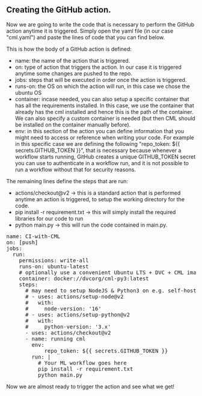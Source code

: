 ## Creating the GitHub action.

Now we are going to write the code that is necessary to perform the GitHub action anytime it is triggered.
Simply open the yaml file (in our case "cml.yaml") and paste the lines of code that you can find below.

This is how the body of a GitHub action is defined:
* name: the name of the action that is triggered.
* on: type of action that triggers the action. In our case it is triggered anytime some changes are pushed to the repo.
* jobs: steps that will be executed in order once the action is triggered.
* runs-on: the OS on which the action will run, in this case we chose the ubuntu OS
* container: incase needed, you can also setup a specific container that has all the requirements installed. In this case, we use the container that already has the cml installed and hence this is the path of the container. We can also specify a custom container is needed (but then CML should be installed on the container manually before).
* env: in this section of the action you can define information that you might need to access or reference when writing your code. For example in this specific case we are defining the following "repo_token: ${{ secrets.GITHUB_TOKEN }}", that is necessary because whenever a workflow starts running, GitHub creates a unique GITHUB_TOKEN secret you can use to authenticate in a workflow run, and it is not possible to run a workflow without that for security reasons. 

The remaining lines define the steps that are run:
* actions/checkout@v2 -> this is a standard action that is performed anytime an action is triggered, to setup the working directory for the code.
* pip install -r requirement.txt -> this will simply install the required libraries for our code to run
* python main.py -> this will run the code contained in main.py.

<pre class="file" data-filename="workflow.yml" data-target="prepend">
name: CI-with-CML
on: [push]
jobs:
  run:
    permissions: write-all
    runs-on: ubuntu-latest
    # optionally use a convenient Ubuntu LTS + DVC + CML image
    container: docker://dvcorg/cml-py3:latest
    steps:
      # may need to setup NodeJS & Python3 on e.g. self-hosted
      # - uses: actions/setup-node@v2
      #   with:
      #     node-version: '16'
      # - uses: actions/setup-python@v2
      #   with:
      #     python-version: '3.x'
      - uses: actions/checkout@v2
      - name: running cml
        env:
            repo_token: ${{ secrets.GITHUB_TOKEN }}
        run: |
          # Your ML workflow goes here
          pip install -r requirement.txt
          python main.py
</pre>

Now we are almost ready to trigger the action and see what we get!
